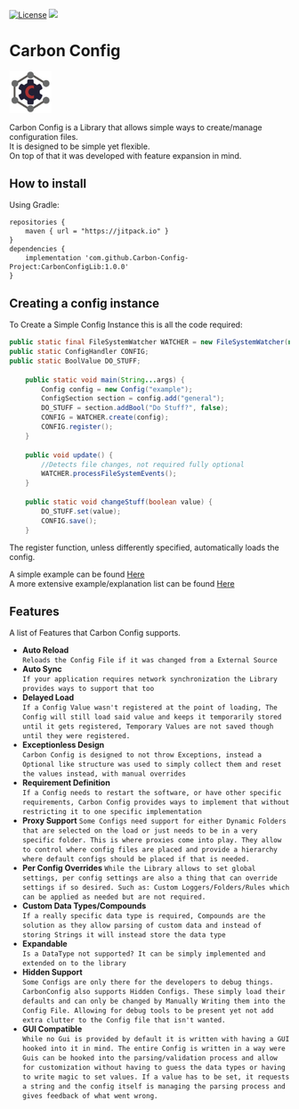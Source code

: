 [![License](https://img.shields.io/badge/License-Apache_2.0-blue.svg)](https://opensource.org/licenses/Apache-2.0)
[![](https://jitpack.io/v/Carbon-Config-Project/CarbonConfigLib.svg)](https://jitpack.io/#Carbon-Config-Project/CarbonConfigLib)
# Carbon Config

<img src="img/logo.png" width="15%">

Carbon Config is a Library that allows simple ways to create/manage configuration files.    
It is designed to be simple yet flexible.   
On top of that it was developed with feature expansion in mind.    

## How to install

Using Gradle:

```
repositories {
	maven { url = "https://jitpack.io" }
}
dependencies {
	implementation 'com.github.Carbon-Config-Project:CarbonConfigLib:1.0.0'
}

```

## Creating a config instance

To Create a Simple Config Instance this is all the code required:    

```java
public static final FileSystemWatcher WATCHER = new FileSystemWatcher(new SystemLogger(), Paths.get("config"), null);
public static ConfigHandler CONFIG;
public static BoolValue DO_STUFF;

	public static void main(String...args) {
		Config config = new Config("example");
		ConfigSection section = config.add("general");
		DO_STUFF = section.addBool("Do Stuff?", false);
		CONFIG = WATCHER.create(config);
		CONFIG.register();
	}
	
	public void update() {
		//Detects file changes, not required fully optional
		WATCHER.processFileSystemEvents();
	}
	
	public static void changeStuff(boolean value) {
		DO_STUFF.set(value);
		CONFIG.save();
	}
```

The register function, unless differently specified, automatically loads the config.

A simple example can be found [Here](src/test/java/carbonconfiglib/SimpleTest.java)   
A more extensive example/explanation list can be found [Here](EXAMPLES.md)    


## Features

A list of Features that Carbon Config supports.   

- **Auto Reload**    
  ``Reloads the Config File if it was changed from a External Source``
- **Auto Sync**    
  ``If your application requires network synchronization the Library provides ways to support that too``
- **Delayed Load**     
  ``If a Config Value wasn't registered at the point of loading, The Config will still load said value and keeps it temporarily stored until it gets registered, Temporary Values are not saved though until they were registered.``
- **Exceptionless Design**    
  ``Carbon Config is designed to not throw Exceptions, instead a Optional like structure was used to simply collect them and reset the values instead, with manual overrides``
- **Requirement Definition**    
  ``If a Config needs to restart the software, or have other specific requirements, Carbon Config provides ways to implement that without restricting it to one specific implementation``
- **Proxy Support**
  ``Some Configs need support for either Dynamic Folders that are selected on the load or just needs to be in a very specific folder. This is where proxies come into play. They allow to control where config files are placed and provide a hierarchy where default configs should be placed if that is needed.``
- **Per Config Overrides**
  ``While the Library allows to set global settings, per config settings are also a thing that can override settings if so desired. Such as: Custom Loggers/Folders/Rules which can be applied as needed but are not required.``
- **Custom Data Types/Compounds**    
  ``If a really specific data type is required, Compounds are the solution as they allow parsing of custom data and instead of storing Strings it will instead store the data type``
- **Expandable**     
  ``Is a DataType not supported? It can be simply implemented and extended on to the library``
- **Hidden Support**    
  ``Some Configs are only there for the developers to debug things. CarbonConfig also supports Hidden Configs. These simply load their defaults and can only be changed by Manually Writing them into the Config File. Allowing for debug tools to be present yet not add extra clutter to the Config file that isn't wanted.``
- **GUI Compatible**     
  ``While no Gui is provided by default it is written with having a GUI hooked into it in mind. The entire Config is written in a way were Guis can be hooked into the parsing/validation process and allow for customization without having to guess the data types or having to write magic to set values. If a value has to be set, it requests a string and the config itself is managing the parsing process and gives feedback of what went wrong.``
 